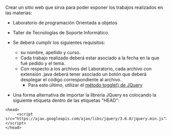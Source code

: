 Crear un sitio web que sirva para poder exponer los trabajos realizados en las materias:
- Laboratorio de programación Orientada a objetos
- Taller de Tecnologías de Soporte Informático.

- Se deberá cumplir los siguientes requisitos:
  - su nombre, apellido y curso.
  - Cada trabajo realizado deberá estar asociado a la fecha en la que fué pedido y el tema.
  - Con respecto a los archivos del Laboratorio, cada archivo con extensión .java deberá
    tener asociado un botón que deberá desplegar el código correspondiente al archivo.
      - Para esto último, utilizar el [método toggle() de JQuery](https://api.jquery.com/toggle/)
   
 - Una forma alternativa de importar la librería JQuery es colocando la siguiente etiqueta dentro de
 las etiquetas "HEAD":
 
 ```
 <head>
      <script src="https://ajax.googleapis.com/ajax/libs/jquery/3.6.0/jquery.min.js"></script>
 </head>
 ```
